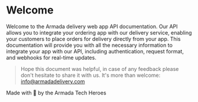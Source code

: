 # Welcome

Welcome to the Armada delivery web app API documentation. Our API allows you to integrate your ordering app with our delivery service, enabling your customers to place orders for delivery directly from your app. This documentation will provide you with all the necessary information to integrate your app with our API, including authentication, request format, and webhooks for real-time updates.

> Hope this document was helpful, in case of any feedback please don't hesitate to share it with us. It's more than welcome: info@armadadelivery.com

Made with 💙 by the Armada Tech Heroes
